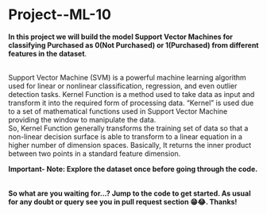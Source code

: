 # Project--ML-10

<table>

**In this project we will build the model Support Vector Machines for classifying Purchased as 0(Not Purchased) or 1(Purchased) from different features in the dataset**.<br></br>  

Support Vector Machine (SVM) is a powerful machine learning algorithm used for linear or nonlinear classification, regression, and even outlier detection tasks. 
Kernel Function is a method used to take data as input and transform it into the required form of processing data.
“Kernel” is used due to a set of mathematical functions used in Support Vector Machine providing the window to manipulate the data.<br>
So, Kernel Function generally transforms the training set of data so that a non-linear decision surface is able to transform to a linear equation in a higher number of dimension spaces. Basically, It returns the inner product between two points in a standard feature dimension. 

**Important- Note: Explore the dataset once before going through the code.**

</table>


**So what are you waiting for...? Jump to the code to get started. As usual for any doubt or query see you in pull request section 😁😂. Thanks!**
